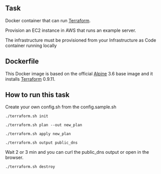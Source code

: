 ## Task

Docker container that can run [Terraform][1].

Provision an EC2 instance in AWS that runs an example server.

The infrastructure must be provisioned from your Infrastructure as Code container running locally

## Dockerfile

This Docker image is based on the official [Alpine][2] 3.6 base image and it installs [Terraform][1] 0.9.11.

## How to run this task

Create your own config.sh from the config.sample.sh

```
./terraform.sh init
```

```
./terraform.sh plan --out new_plan
```

```
./terraform.sh apply new_plan
```

```
./terraform.sh output public_dns
```

Wait 2 or 3 min and you can curl the public_dns output or open in the browser.  

```
./terraform.sh destroy
```

[1]: http://www.terraform.io/ "Terraform"
[2]: https://hub.docker.com/_/alpine/ "Alpine"
